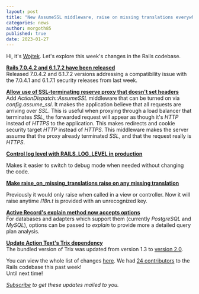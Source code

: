 ```yaml
---
layout: post
title: "New AssumeSSL middleware, raise on missing translations everywhere, and more"
categories: news
author: morgoth85
published: true
date: 2023-01-27
---
```


Hi, it's [Wojtek](https://twitter.com/morgoth85). Let's explore this week's changes in the Rails codebase.  
  
[**Rails 7.0.4.2 and 6.1.7.2 have been released**](https://rubyonrails.org/2023/1/24/Rails-7-0-4-2-and-6-1-7-2-have-been-released)  
Released 7.0.4.2 and 6.1.7.2 versions addressing a compatibility issue with the 7.0.4.1 and 6.1.7.1 security releases from last week.  
  
[**Allow use of SSL-terminating reserve proxy that doesn't set headers**](https://github.com/rails/rails/pull/47139)  
Add _ActionDispatch::AssumeSSL_ middleware that can be turned on via _config.assume\_ssl_. It makes the application believe that all requests are arriving over _SSL_. This is useful when proxying through a load balancer that terminates _SSL_, the forwarded request will appear as though it's _HTTP_ instead of _HTTPS_ to the application. This makes redirects and cookie security target _HTTP_ instead of _HTTPS_. This middleware makes the server assume that the proxy already terminated _SSL_, and that the request really is _HTTPS_.  
  
[**Control log level with RAILS\_LOG\_LEVEL in production**](https://github.com/rails/rails/pull/47143)

Makes it easier to switch to debug mode when needed without changing the code.  
  
[**Make raise\_on\_missing\_translations raise on any missing translation**](https://github.com/rails/rails/pull/47105)

Previously it would only raise when called in a view or controller. Now it will raise anytime _I18n.t_ is provided with an unrecognized key.  
  
[**Active Record's explain method now accepts options**](https://github.com/rails/rails/pull/47043)  
For databases and adapters which support them (currently _PostgreSQL_ and _MySQL_), options can be passed to _explain_ to provide more a detailed query plan analysis.  
  
[**Update Action Text's Trix dependency**](https://github.com/rails/rails/pull/46447)  
The bundled version of Trix was updated from version 1.3 to [version 2.0](https://github.com/basecamp/trix/releases/tag/v2.0.0).  
  
You can view the whole list of changes [here](https://github.com/rails/rails/compare/@%7B2023-01-20%7D...main@%7B2023-01-27%7D). We had [24 contributors](https://contributors.rubyonrails.org/contributors/in-time-window/20230120-20230127) to the Rails codebase this past week!  
Until next time!

<p><i><a href="https://world.hey.com/this.week.in.rails">Subscribe</a> to get these updates mailed to you.</i></p>
